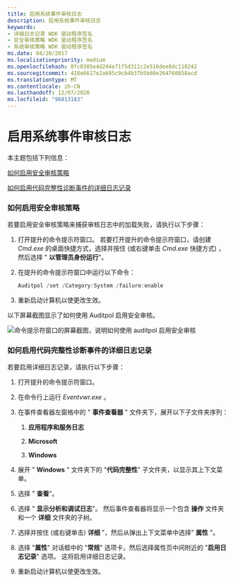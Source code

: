 ```yaml
---
title: 启用系统事件审核日志
description: 启用系统事件审核日志
keywords:
- 详细日志记录 WDK 驱动程序签名
- 安全审核策略 WDK 驱动程序签名
- 系统审核策略 WDK 驱动程序签名
ms.date: 04/20/2017
ms.localizationpriority: medium
ms.openlocfilehash: 0fc8305e4d244e71f5d311c2e516dee8dc118242
ms.sourcegitcommit: 418e6617e2a695c9cb4b37b5b60e264760858acd
ms.translationtype: MT
ms.contentlocale: zh-CN
ms.lasthandoff: 12/07/2020
ms.locfileid: "96813183"
---
```

# <a name="enabling-the-system-event-audit-log"></a>启用系统事件审核日志


本主题包括下列信息：

[如何启用安全审核策略](#how-to-enable-security-audit-policy)

[如何启用代码完整性诊断事件的详细日志记录](#how-to-enable-verbose-logging-of-code-integrity-diagnostic-events)

### <a name="how-to-enable-security-audit-policy"></a><a href="" id="how-to-enable-security-audit-policy"></a> 如何启用安全审核策略

若要启用安全审核策略来捕获审核日志中的加载失败，请执行以下步骤：

1.  打开提升的命令提示符窗口。 若要打开提升的命令提示符窗口，请创建 *Cmd.exe* 的桌面快捷方式，选择并按住 (或右键单击 *Cmd.exe* 快捷方式) ，然后选择 " **以管理员身份运行**"。

2.  在提升的命令提示符窗口中运行以下命令：

    ```cpp
    Auditpol /set /Category:System /failure:enable
    ```

3.  重新启动计算机以使更改生效。

以下屏幕截图显示了如何使用 Auditpol 启用安全审核。

![命令提示符窗口的屏幕截图，说明如何使用 auditpol 启用安全审核](images/driver-signing-enable-auditpol.png)

### <a name="how-to-enable-verbose-logging-of-code-integrity-diagnostic-events"></a><a href="" id="how-to-enable-verbose-logging-of-code-integrity-diagnostic-events"></a> 如何启用代码完整性诊断事件的详细日志记录

若要启用详细日志记录，请执行以下步骤：

1.  打开提升的命令提示符窗口。

2.  在命令行上运行 *Eventvwr.exe* 。

3.  在事件查看器左窗格中的 " **事件查看器** " 文件夹下，展开以下子文件夹序列：

    1.  **应用程序和服务日志**

    2.  **Microsoft**

    3.  **Windows**

4.  展开 " **Windows** " 文件夹下的 "**代码完整性**" 子文件夹，以显示其上下文菜单。

5.  选择 " **查看**"。

6.  选择 " **显示分析和调试日志**"。 然后事件查看器将显示一个包含 **操作** 文件夹和一个 **详细** 文件夹的子树。

7.  选择并按住 (或右键单击) **详细** "，然后从弹出上下文菜单中选择" **属性** "。

8.  选择 "**属性**" 对话框中的 "**常规**" 选项卡，然后选择属性页中间附近的 "**启用日志记录**" 选项。 这将启用详细日志记录。

9.  重新启动计算机以使更改生效。

 

 





